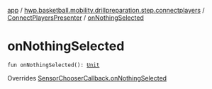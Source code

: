 [app](../../index.md) / [hwp.basketball.mobility.drillpreparation.step.connectplayers](../index.md) / [ConnectPlayersPresenter](index.md) / [onNothingSelected](.)

# onNothingSelected

`fun onNothingSelected(): `[`Unit`](https://kotlinlang.org/api/latest/jvm/stdlib/kotlin/-unit/index.html)

Overrides [SensorChooserCallback.onNothingSelected](../../hwp.basketball.mobility.device.sensor.sensortile.sensortilescan/-sensors-dialog/-sensor-chooser-callback/on-nothing-selected.md)

